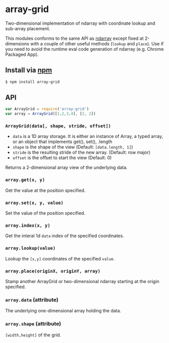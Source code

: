 array-grid
===

Two-dimensional implementation of ndarray with coordinate lookup and sub-array placement.

This modules conforms to the same API as [ndarray](https://github.com/mikolalysenko/ndarray) except fixed at 2-dimensions with a couple of other useful methods (`lookup` and `place`). Use if you need to avoid the runtime eval code generation of ndarray (e.g. Chrome Packaged App).

## Install via [npm](https://npmjs.org/packages/array-grid)

```bash
$ npm install array-grid
```

## API

```js
var ArrayGrid = require('array-grid')
var array = ArrayGrid([1,2,3,4], [2, 2])
```

### `ArrayGrid(data[, shape, stride, offset])`

- `data` is a 1D array storage. It is either an instance of Array, a typed array, or an object that implements get(), set(), .length
- `shape` is the shape of the view (Default: `[data.length, 1]`)
- `stride` is the resulting stride of the new array. (Default: row major)
- `offset` is the offset to start the view (Default: 0)

Returns a 2-dimensional array view of the underlying data.

### `array.get(x, y)`

Get the value at the position specified.

### `array.set(x, y, value)`

Set the value of the position specified.

### `array.index(x, y)`

Get the interal 1d `data` index of the specified coordinates.

### `array.lookup(value)`

Lookup the `[x,y]` coordinates of the specified `value`.

### `array.place(originX, originY, array)`

Stamp another ArrayGrid or two-dimensional ndarray starting at the origin specified.

### `array.data` (attribute)

The underlying one-dimensional array holding the data.

### `array.shape` (attribute)

`[width,height]` of the grid.